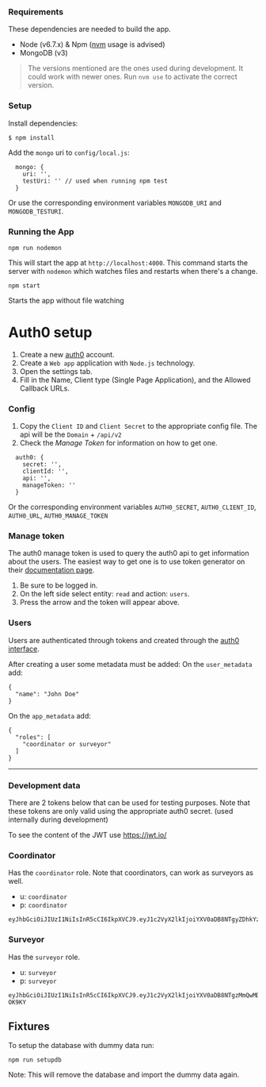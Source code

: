 ### Requirements
These dependencies are needed to build the app.

- Node (v6.7.x) & Npm ([nvm](https://github.com/creationix/nvm) usage is advised)
- MongoDB (v3)

> The versions mentioned are the ones used during development. It could work with newer ones.
  Run `nvm use` to activate the correct version.

### Setup
Install dependencies:
```
$ npm install
```

Add the `mongo` uri to `config/local.js`:
```
  mongo: {
    uri: '',
    testUri: '' // used when running npm test
  }
```
Or use the corresponding environment variables `MONGODB_URI` and `MONGODB_TESTURI`.

### Running the App
```
npm run nodemon
```
This will start the app at `http://localhost:4000`.
This command starts the server with `nodemon` which watches files and restarts when there's a change.

```
npm start
```
Starts the app without file watching

# Auth0 setup

1. Create a new [auth0](https://auth0.com/) account.
2. Create a `Web app` application with `Node.js` technology.
3. Open the settings tab.
4. Fill in the Name, Client type (Single Page Application), and the Allowed Callback URLs.

### Config

1. Copy the `Client ID` and `Client Secret` to the appropriate config file. The api will be the `Domain` + `/api/v2`
2. Check the *Manage Token* for information on how to get one.

```
  auth0: {
    secret: '',
    clientId: '',
    api: '',
    manageToken: ''
  }
```
Or the corresponding environment variables `AUTH0_SECRET`, `AUTH0_CLIENT_ID`, `AUTH0_URL`, `AUTH0_MANAGE_TOKEN`

### Manage token
The auth0 manage token is used to query the auth0 api to get information about the users. The easiest way to get one is to use token generator on their [documentation page](https://auth0.com/docs/api/management/v2).

1. Be sure to be logged in.
2. On the left side select entity: `read` and action: `users`.
3. Press the arrow and the token will appear above.

### Users
Users are authenticated through tokens and created through the [auth0 interface](https://manage.auth0.com/#/users).

After creating a user some metadata must be added:
On the `user_metadata` add:
```
{
  "name": "John Doe"
}
```
On the `app_metadata` add:
```
{
  "roles": [
    "coordinator or surveyor"
  ]
}
```

---

### Development data
There are 2 tokens below that can be used for testing purposes. Note that these tokens are only valid using the appropriate auth0 secret. (used internally during development)

To see the content of the JWT use https://jwt.io/

### Coordinator
Has the `coordinator` role. Note that coordinators, can work as surveyors as well.
- u: `coordinator`
- p: `coordinator`

```
eyJhbGciOiJIUzI1NiIsInR5cCI6IkpXVCJ9.eyJ1c2VyX2lkIjoiYXV0aDB8NTgyZDhkYzE3ODgyYjI5NzAyNTNiYjE1Iiwicm9sZXMiOlsiY29vcmRpbmF0b3IiXSwiaWF0IjoxNDc5NzI0OTE5LCJleHAiOjE3OTUzMDA5MTksImF1ZCI6InFUUVc1TDM2MnAwRFdwdU5BY3g1U0hnZ09ZMXA2NWJHIiwiaXNzIjoiaHR0cHM6Ly9kYW5pZWxmZHNpbHZhLmV1LmF1dGgwLmNvbS8iLCJzdWIiOiJhdXRoMHw1ODJkOGRjMTc4ODJiMjk3MDI1M2JiMTUifQ.rY_ykvkYh1WcMBFTmna8RxVdg5Xk40jVtcjuevvcEU8
```

### Surveyor
Has the `surveyor` role.
- u: `surveyor`
- p: `surveyor`

```
eyJhbGciOiJIUzI1NiIsInR5cCI6IkpXVCJ9.eyJ1c2VyX2lkIjoiYXV0aDB8NTgzMmQwMDhkMjM2ZTkwZTI3Mzk0MzdmIiwicm9sZXMiOlsic3VydmV5b3IiXSwiaWF0IjoxNDc5NzI1MzAwLCJleHAiOjE3OTUzMDEzMDAsImF1ZCI6InFUUVc1TDM2MnAwRFdwdU5BY3g1U0hnZ09ZMXA2NWJHIiwiaXNzIjoiaHR0cHM6Ly9kYW5pZWxmZHNpbHZhLmV1LmF1dGgwLmNvbS8iLCJzdWIiOiJhdXRoMHw1ODMyZDAwOGQyMzZlOTBlMjczOTQzN2YifQ.29tNiF2L6HaklYConcZU4sDflb095tI14hD0i-OK9KY
```

## Fixtures
To setup the database with dummy data run:

```
npm run setupdb
```

Note: This will remove the database and import the dummy data again.